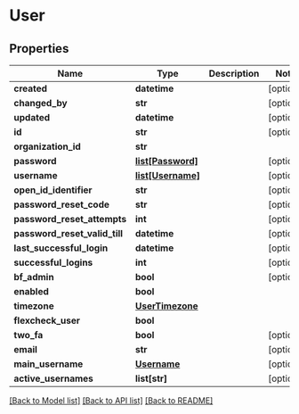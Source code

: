 # User

## Properties
Name | Type | Description | Notes
------------ | ------------- | ------------- | -------------
**created** | **datetime** |  | [optional] 
**changed_by** | **str** |  | [optional] 
**updated** | **datetime** |  | [optional] 
**id** | **str** |  | [optional] 
**organization_id** | **str** |  | 
**password** | [**list[Password]**](Password.md) |  | [optional] 
**username** | [**list[Username]**](Username.md) |  | [optional] 
**open_id_identifier** | **str** |  | [optional] 
**password_reset_code** | **str** |  | [optional] 
**password_reset_attempts** | **int** |  | [optional] 
**password_reset_valid_till** | **datetime** |  | [optional] 
**last_successful_login** | **datetime** |  | [optional] 
**successful_logins** | **int** |  | [optional] 
**bf_admin** | **bool** |  | [optional] 
**enabled** | **bool** |  | 
**timezone** | [**UserTimezone**](UserTimezone.md) |  | 
**flexcheck_user** | **bool** |  | 
**two_fa** | **bool** |  | [optional] 
**email** | **str** |  | [optional] 
**main_username** | [**Username**](Username.md) |  | [optional] 
**active_usernames** | **list[str]** |  | [optional] 

[[Back to Model list]](../README.md#documentation-for-models) [[Back to API list]](../README.md#documentation-for-api-endpoints) [[Back to README]](../README.md)

